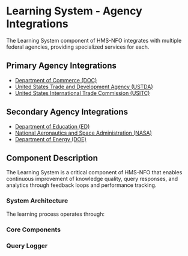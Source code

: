 # Learning System - Agency Integrations

The Learning System component of HMS-NFO integrates with multiple federal agencies, providing specialized services for each.

## Primary Agency Integrations

- [Department of Commerce (DOC)](../DOC/index.md)
- [United States Trade and Development Agency (USTDA)](../USTDA/index.md)
- [United States International Trade Commission (USITC)](../USITC/index.md)

## Secondary Agency Integrations

- [Department of Education (ED)](../ED/index.md)
- [National Aeronautics and Space Administration (NASA)](../NASA/index.md)
- [Department of Energy (DOE)](../DOE/index.md)

## Component Description

The Learning System is a critical component of HMS-NFO that enables continuous improvement of knowledge quality, query responses, and analytics through feedback loops and performance tracking.

### System Architecture

The learning process operates through:

### Core Components

### Query Logger

